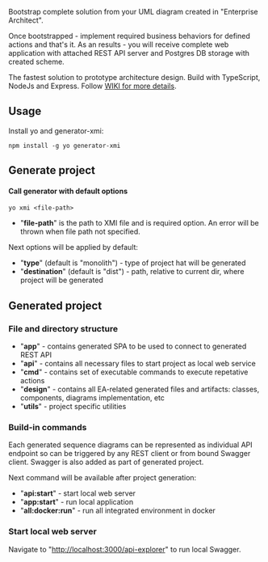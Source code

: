Bootstrap complete solution from your UML diagram created in "Enterprise Architect". 

Once bootstrapped - implement required business behaviors for defined actions and that's it. As an results - you will receive complete web application with attached REST API server and Postgres DB storage with created scheme.

The fastest solution to prototype architecture design. Build with TypeScript, NodeJs and Express. Follow [WIKI for more details](https://github.com/donvadicastro/generator-xmi/wiki).

## Usage
Install yo and generator-xmi:

```
npm install -g yo generator-xmi
```

## Generate project
#### Call generator with default options
```
yo xmi <file-path>
```

* "**file-path**" is the path to XMI file and is required option. An error will be thrown when file path not specified.

Next options will be applied by default:
* "**type**" (default is "monolith") - type of project hat will be generated
* "**destination**" (default is "dist") - path, relative to current dir, where project will be generated

## Generated project
### File and directory structure
* "**app**" - contains generated SPA to be used to connect to generated REST API
* "**api**" - contains all necessary files to start project as local web service
* "**cmd**" - contains set of executable commands to execute repetative actions
* "**design**" - contains all EA-related generated files and artifacts: classes, components, diagrams implementation, etc
* "**utils**" - project specific utilities

### Build-in commands
Each generated sequence diagrams can be represented as individual API endpoint so can be triggered by any REST client or from bound Swagger client. Swagger is also added as part of generated project.

Next command will be available after project generation:
* "**api:start**" - start local web server
* "**app:start**" - run local application
* "**all:docker:run**" - run all integrated environment in docker


### Start local web server
Navigate to "[http://localhost:3000/api-explorer](http://localhost:3000/api-explorer)" to run local Swagger.
